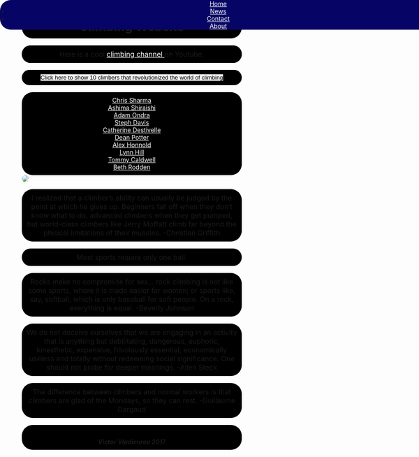 <html>
<head>
    <meta name="viewport" content="width=device-width, initial-scale=1.0">
    <meta charset="utf-8">
    <meta http-equiv="X-UA-Compatible" content="IE=edge">
    <meta name="viewport" content="width=device-width, initial-scale=1">
	<script type="text/javascript" src="script.js"></script>
	<script type="text/javascript" src="jquery-3.2.1.js"></script>
<script type="text/javascript">
      alert("Welcome to my Website");
</script>



<script>

var elements = document.getElementsByTagName("*");



</script>

<style>

*{
border: 0;
padding: 0;
margin: 0;
}

</style> 

<ul class="navbar">
  <li><a href="default.asp">Home</a></li>
  <li><a href="news.asp">News</a></li>
  <li><a href="contact.asp">Contact</a></li>
  <li><a href="about.asp">About</a></li>
</ul>

<style>

body {margin: 0;}

ul.navbar {
    left: 0;
    text-align: center;
    width: 100%;
    position: fixed;
    top: 0;
    display: inline;
    margin: auto;
    padding: 0px 20px;
    overflow: hidden;
    background-color: #060566;
}

li.navbar{
    list-style-type: none;
    display: inline-block;
    padding: 0px 20px;
}

</style>


<link rel="icon" type="image/png" href="http://theedgehalfmoon.com/sites/all/themes/theedge/images/boulderer.png">

</head>
<body> 	


<style> 
        img {
	   border-radius: 25px;
	}	
</style>

<style> body { background: url("https://i2.wp.com/techbeasts.com/wp-content/uploads/2016/12/4435365-mountain-wallpapers.jpg") no-repeat bottom center;
  background-size: cover;
  background-attachment: fixed;
  height: 900px;
  position: relative;
  top: -55px;
  width: 100%; }
  </style>

<style> h1, p, ul, h3, footer {
    background-color: black;
    padding: 10px 10px;
    border-radius: 25px;
    text-align: center;
} 

a {
    color: white;
    background-color: transparent;
}
</style>

<h1 align="center">Climbing Website</h1>



<style>
 

 
<button id="button">Click Me!</button>
 
 
 #button {
        width: 100px;
        height: 50px;
        position: absolute;
        top: 300px;
        left: 300px;
    }
 
</style>
 
 
<script>

   var button = document.getElementById("button");
    var browserWidth = window.innerWidth || document.documentElement.clientWidth;
    var browserHeight = window.innerHeight || document.documentElement.clientHeight;
    var buttonWidth = button.offsetWidth;
    var buttonHeight = button.offsetHeight;
 
    function move() {
        button.style.left = Math.floor(Math.random()*(browserWidth-buttonWidth)) + "px";
        button.style.top = Math.floor(Math.random()*(browserHeight-buttonHeight)) + "px";
    }
 
    if(typeof addEventListener !== "undefined") {
        button.addEventListener("mouseover", move, false);
    } else if (typeof attachEvent !== "undefined") {
        button.attachEvent("onmouseover", move);
    } else {
        button.onmousover = move;
    }
 
</script>







<div class="youtube_link">
<p>Here is a cool <a text-align:center href="https://www.youtube.com/channel/UCIRIbjrEHserQZ6O1Jd9wrg">climbing channel </a> on Youtube.<br/></p>
</div>

<style>

p {
   font-size: medium;
}

.youtube_link {
       background-color: black;
       border-radius: 25px;
    }
</style>


<div class='b'>

<button>Click here to show 10 climbers that revolutionized the world of climbing</button>

</div>
	
<style> 
.b {
   font-size: 100%;
   align: center;  
   } 

.b:hover {
   font-size: 120%;
}
</style>	
	
<script type="text/javascript">

$('.b').on('click', function() {
    $(this).toggleClass('active')
    .next().slideToggle(1000);
  });
  
</script>


<script>

var button = document.createElement("button");
button.innerHTML = "Click me!";

var body = document.getElementsByTagName("body")[0];
body.appendChild(button);

button.addEventListener ("click", function() {
  alert("You just took directions from a button..");
});
	

</script>
		
		
		
		
		
		
		
		
<ul class="climbers">
		<li><a href = "https://en.wikipedia.org/wiki/Chris_Sharma">Chris Sharma</a></li>
		<li><a href = "https://en.wikipedia.org/wiki/Ashima_Shiraishi">Ashima Shiraishi</a></li>
		<li><a href = "https://en.wikipedia.org/wiki/Adam_Ondra">Adam Ondra</a></li>
		<li><a href = "https://en.wikipedia.org/wiki/Steph_Davis">Steph Davis</a></li>
		<li><a href = "https://en.wikipedia.org/wiki/Catherine_Destivelle">Catherine Destivelle</a></li>
		<li><a href = "https://en.wikipedia.org/wiki/Dean_Potter">Dean Potter</a></li>
		<li><a href = "https://en.wikipedia.org/wiki/Alex_Honnold">Alex Honnold</a></li>
		<li><a href = "https://en.wikipedia.org/wiki/Lynn_Hill">Lynn Hill</a></li>
		<li><a href = "https://en.wikipedia.org/wiki/Tommy_Caldwell">Tommy Caldwell</a></li>
		<li><a href = "https://en.wikipedia.org/wiki/Beth_Rodden">Beth Rodden</a></li>
</ul>
	        
		
		
<style> 
	ul.climbers {
	   list-style-type: none;
	   visibility: visible;
	}
</style>

<img src = "https://d36tnp772eyphs.cloudfront.net/blogs/1/2014/08/Smith-Rock-940x595.jpg">

<p> I realized that a climber’s ability can usually be judged by the point at which he gives up. Beginners fall off when they don’t know what to do, advanced climbers when they get pumped, but world-class climbers like Jerry Moffatt climb far beyond the phisical limitations of their muscles. -Christian Griffith
</p>

<p> Most sports require only one ball. </p>

<p> Rocks make no compromise for sex... rock climbing is not like some sports, where it is made easier for women; or sports like, say, softball, which is only baseball for soft people. On a rock, everything is equal. -Beverly Johnson </p>

<p> We do not deceive ourselves that we are engaging in an activity that is anything but debilitating, dangerous, euphoric, kinesthetic, expensive, frivolously essential, economically useless and totally without redeeming social significance. One should not probe for deeper meanings. -Allen Steck </p>

<p>The difference between climbers and normal workers is that climbers are glad of the Mondays, so they can rest. -Guillaume Dargaud </p>

</body>
<footer> 
<h5>Victor Vladimirov 2017</h5>
</footer>
</html>
